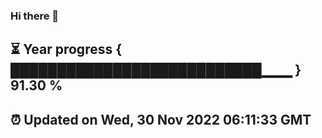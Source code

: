 ### Hi there 👋
⏳ Year progress { ███████████████████████████▁▁▁ } 91.30 %
---
⏰ Updated on Wed, 30 Nov 2022 06:11:33 GMT
---
